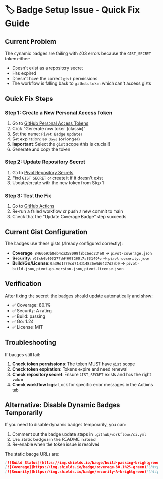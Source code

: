 # 🏷️ Badge Setup Issue - Quick Fix Guide

## Current Problem

The dynamic badges are failing with 403 errors because the `GIST_SECRET` token either:
- Doesn't exist as a repository secret
- Has expired 
- Doesn't have the correct `gist` permissions
- The workflow is falling back to `github.token` which can't access gists

## Quick Fix Steps

### Step 1: Create a New Personal Access Token

1. Go to [GitHub Personal Access Tokens](https://github.com/settings/tokens)
2. Click "Generate new token (classic)"
3. Set the name: `Pivot Badge Updates`
4. Set expiration: `90 days` (or longer)
5. **Important**: Select the `gist` scope (this is crucial!)
6. Generate and copy the token

### Step 2: Update Repository Secret

1. Go to [Pivot Repository Secrets](https://github.com/rhino11/pivot/settings/secrets/actions)
2. Find `GIST_SECRET` or create it if it doesn't exist
3. Update/create with the new token from Step 1

### Step 3: Test the Fix

1. Go to [GitHub Actions](https://github.com/rhino11/pivot/actions)
2. Re-run a failed workflow or push a new commit to main
3. Check that the "Update Coverage Badge" step succeeds

## Current Gist Configuration

The badges use these gists (already configured correctly):

- **Coverage**: `8466693b8eb4ca358099fabc6ed234e0` → `pivot-coverage.json`
- **Security**: `a93cb6b503277dd460826517a831497e` → `pivot-security.json`  
- **Build/Go/License**: `0a39d1979cd714d14836e9d6427d2eb9` → `pivot-build.json`, `pivot-go-version.json`, `pivot-license.json`

## Verification

After fixing the secret, the badges should update automatically and show:
- ✅ Coverage: 80.1%
- ✅ Security: A rating
- ✅ Build: passing
- ✅ Go: 1.24
- ✅ License: MIT

## Troubleshooting

If badges still fail:

1. **Check token permissions**: The token MUST have `gist` scope
2. **Check token expiration**: Tokens expire and need renewal
3. **Check repository secret**: Ensure `GIST_SECRET` exists and has the right value
4. **Check workflow logs**: Look for specific error messages in the Actions tab

## Alternative: Disable Dynamic Badges Temporarily

If you need to disable dynamic badges temporarily, you can:

1. Comment out the badge update steps in `.github/workflows/ci.yml`
2. Use static badges in the README instead
3. Re-enable when the token issue is resolved

The static badge URLs are:
```markdown
[![Build Status](https://img.shields.io/badge/build-passing-brightgreen)](https://github.com/rhino11/pivot/actions)
[![Coverage](https://img.shields.io/badge/coverage-80.1%25-green)](https://github.com/rhino11/pivot/actions)
[![Security](https://img.shields.io/badge/security-A-brightgreen)](https://github.com/rhino11/pivot/security)
```
